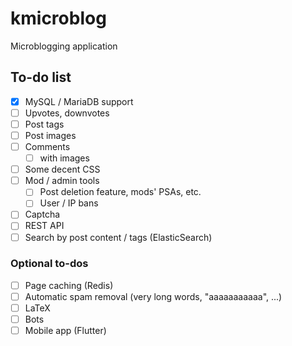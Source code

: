# kmicroblog
Microblogging application

## To-do list
- [x] MySQL / MariaDB support
- [ ] Upvotes, downvotes
- [ ] Post tags
- [ ] Post images
- [ ] Comments
    * [ ] with images
- [ ] Some decent CSS
- [ ] Mod / admin tools
    * [ ] Post deletion feature, mods' PSAs, etc.
    * [ ] User / IP bans
- [ ] Captcha
- [ ] REST API
- [ ] Search by post content / tags (ElasticSearch)

### Optional to-dos
- [ ] Page caching (Redis)
- [ ] Automatic spam removal (very long words, "aaaaaaaaaaa", ...)
- [ ] LaTeX
- [ ] Bots
- [ ] Mobile app (Flutter)
